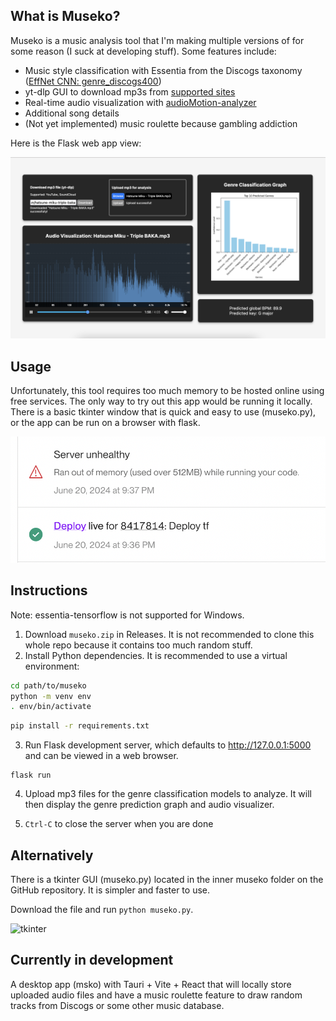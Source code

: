 ## What is Museko?

Museko is a music analysis tool that I'm making multiple versions of for some reason (I suck at developing stuff).
Some features include:

- Music style classification with Essentia from the Discogs taxonomy ([EffNet CNN: genre_discogs400](https://essentia.upf.edu/models.html))
- yt-dlp GUI to download mp3s from [supported sites](https://github.com/yt-dlp/yt-dlp/blob/master/supportedsites.md)
- Real-time audio visualization with [audioMotion-analyzer ](https://audiomotion.dev/#/)
- Additional song details
- (Not yet implemented) music roulette because gambling addiction

Here is the Flask web app view:

![Early website UI](demo/demo_2.png)


## Usage
Unfortunately, this tool requires too much memory to be hosted online using free services.
The only way to try out this app would be running it locally. There is a basic tkinter window that is quick and easy to use (museko.py), or the app can be run on a browser with flask.

![OOMkilled](demo/OOMkilled.png)

## Instructions

Note: essentia-tensorflow is not supported for Windows.

1. Download `museko.zip` in Releases. It is not recommended to clone this whole repo because it contains too much random stuff.
3. Install Python dependencies. It is recommended to use a virtual environment:
```bash
cd path/to/museko
python -m venv env
. env/bin/activate
```
```bash
pip install -r requirements.txt
```
3. Run Flask development server, which defaults to http://127.0.0.1:5000 and can be viewed in a web browser.
```
flask run
```

4. Upload mp3 files for the genre classification models to analyze. It will then display the genre prediction graph and audio visualizer.

5. ```Ctrl-C``` to close the server when you are done

## Alternatively
There is a tkinter GUI (museko.py) located in the inner museko folder on the GitHub repository. It is simpler and faster to use.

Download the file and run `python museko.py`.

<img width="695" height="638" alt="tkinter" src="https://github.com/user-attachments/assets/5f707fcd-57b5-4d07-aa00-289712e75b4b" />

## Currently in development

A desktop app (msko) with Tauri + Vite + React that will locally store uploaded audio files and have a music roulette feature to draw random tracks from Discogs or some other music database.

